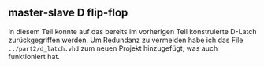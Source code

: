 ## master-slave D flip-flop
In diesem Teil konnte auf das bereits im vorherigen Teil konstruierte D-Latch
zurückgegriffen werden. Um Redundanz zu vermeiden habe ich das File
`../part2/d_latch.vhd` zum neuen Projekt hinzugefügt, was auch funktioniert hat.
